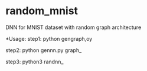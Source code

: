 # random_mnist
DNN for MNIST dataset with random graph architecture

*Usage:
  step1: python gengraph,oy <number of hidden nodes> <number of edges>

  step2: python gennn.py graph_<number of hidden nodes>_<number of edges>

  step3: python3 randnn_<number of hidden nodes>_<number of edges>.py
